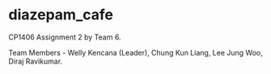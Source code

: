 # diazepam_cafe

CP1406 Assignment 2 by Team 6.

Team Members - Welly Kencana (Leader), Chung Kun Liang, Lee Jung Woo, Diraj Ravikumar.
